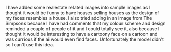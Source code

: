 I have added some realestate related images into sample images as I thought it would be funny to have houses selling houses as the design of my faces resembles a house. I also tried adding in an image from The Simpsons because I have had comments that my colour scheme and design reminded a couple of people of it and I could totally see it, also because I thought it would be interesting to have a cartoony face on a cartoon and was currious if the ai would even find faces.  Unfortunately the model didn't so I can't use this idea. 